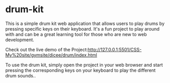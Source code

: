 # drum-kit
This is a simple drum kit web application that allows users to play drums by pressing specific keys on their keyboard. It's a fun project to play around with and can be a great learning tool for those who are new to web development.



Check out the live demo of the Project:http://127.0.0.1:5501/CSS-My%20site/gymsite/dicee/drum/index.html



To use the drum kit, simply open the project in your web browser and start pressing the corresponding keys on your keyboard to play the different drum sounds..
